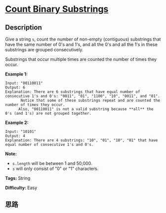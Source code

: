 # [Count Binary Substrings][title]

## Description

Give a string `s`, count the number of non-empty (contiguous) substrings that
have the same number of 0's and 1's, and all the 0's and all the 1's in these
substrings are grouped consecutively.

Substrings that occur multiple times are counted the number of times they
occur.

**Example 1:**  
            Input: "00110011"    Output: 6    Explanation: There are 6 substrings that have equal number of consecutive 1's and 0's: "0011", "01", "1100", "10", "0011", and "01".           Notice that some of these substrings repeat and are counted the number of times they occur.          Also, "00110011" is not a valid substring because **all** the 0's (and 1's) are not grouped together.    

**Example 2:**  
            Input: "10101"    Output: 4    Explanation: There are 4 substrings: "10", "01", "10", "01" that have equal number of consecutive 1's and 0's.    

**Note:**

* `s.length` will be between 1 and 50,000.
* `s` will only consist of "0" or "1" characters.


**Tags:** String

**Difficulty:** Easy

## 思路

[title]: https://leetcode.com/problems/count-binary-substrings
